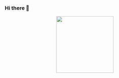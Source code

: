 ### Hi there 👋
<div align="center">
  <a href="https://github.com/Marcelo-Mpc">
  <img height="180em" src="https://github-readme-stats.vercel.app/api?username=Marcelo-Mpc&show_icons=true&theme=dark&include_all_commits=true&count_private=true"/>
</div>
